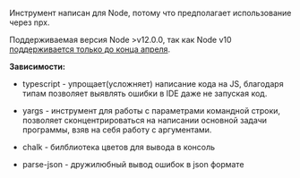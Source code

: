 Инструмент написан для Node, потому что предполагает использование через npx.

Поддерживаемая версия Node >v12.0.0, так как Node v10 [поддерживается только до конца апреля](https://nodejs.org/en/about/releases/).

**Зависимости:**

- typescript - упрощает(усложняет) написание кода на JS, благодаря типам позволяет выявлять ошибки в IDE даже не запуская код.

- yargs - инструмент для работы c параметрами командной строки, позволяет сконцентрироваться на написании основной задачи программы, взяв на себя работу с аргументами.

- chalk - билблиотека цветов для вывода в консоль

- parse-json - дружилюбный вывод ошибок в json формате
